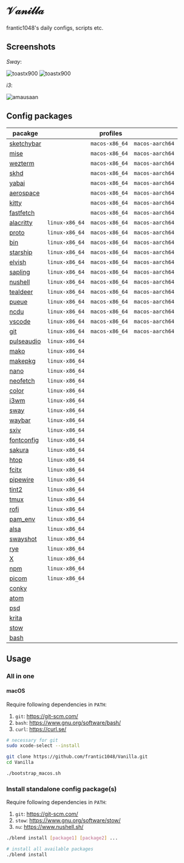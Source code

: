 # 𝒱𝒶𝓃𝒾𝓁𝓁𝒶

frantic1048's daily configs, scripts etc.

## Screenshots

_Sway_:

![toastx900](screenshots/toastx900_2021-07-30_13-00.png)
![toastx900](screenshots/toastx900_2021-07-30_13-14.png)

_i3_:

![amausaan](screenshots/amausaan_2022-04-05-232523.png)

## Config packages

<table><thead><tr><th>pacakge</th><th colspan="3">profiles</th></tr></thead><tbody><tr><td><a href="packages/sketchybar/sketchybar">sketchybar</a></td><td><code>&nbsp;&nbsp;&nbsp;&nbsp;&nbsp;&nbsp;&nbsp;&nbsp;&nbsp;&nbsp;&nbsp;&nbsp;</code></td><td><code>macos-x86_64</code></td><td><code>macos-aarch64</code></td><tr><tr><td><a href="packages/mise/mise/config.toml">mise</a></td><td><code>&nbsp;&nbsp;&nbsp;&nbsp;&nbsp;&nbsp;&nbsp;&nbsp;&nbsp;&nbsp;&nbsp;&nbsp;</code></td><td><code>macos-x86_64</code></td><td><code>macos-aarch64</code></td><tr><tr><td><a href="packages/wezterm">wezterm</a></td><td><code>&nbsp;&nbsp;&nbsp;&nbsp;&nbsp;&nbsp;&nbsp;&nbsp;&nbsp;&nbsp;&nbsp;&nbsp;</code></td><td><code>macos-x86_64</code></td><td><code>macos-aarch64</code></td><tr><tr><td><a href="packages/skhd/skhd/skhdrc">skhd</a></td><td><code>&nbsp;&nbsp;&nbsp;&nbsp;&nbsp;&nbsp;&nbsp;&nbsp;&nbsp;&nbsp;&nbsp;&nbsp;</code></td><td><code>macos-x86_64</code></td><td><code>macos-aarch64</code></td><tr><tr><td><a href="packages/yabai/yabai">yabai</a></td><td><code>&nbsp;&nbsp;&nbsp;&nbsp;&nbsp;&nbsp;&nbsp;&nbsp;&nbsp;&nbsp;&nbsp;&nbsp;</code></td><td><code>macos-x86_64</code></td><td><code>macos-aarch64</code></td><tr><tr><td><a href="packages/aerospace/aerospace/aerospace.toml">aerospace</a></td><td><code>&nbsp;&nbsp;&nbsp;&nbsp;&nbsp;&nbsp;&nbsp;&nbsp;&nbsp;&nbsp;&nbsp;&nbsp;</code></td><td><code>macos-x86_64</code></td><td><code>macos-aarch64</code></td><tr><tr><td><a href="packages/kitty/kitty">kitty</a></td><td><code>&nbsp;&nbsp;&nbsp;&nbsp;&nbsp;&nbsp;&nbsp;&nbsp;&nbsp;&nbsp;&nbsp;&nbsp;</code></td><td><code>macos-x86_64</code></td><td><code>macos-aarch64</code></td><tr><tr><td><a href="packages/fastfetch/fastfetch/config.jsonc">fastfetch</a></td><td><code>&nbsp;&nbsp;&nbsp;&nbsp;&nbsp;&nbsp;&nbsp;&nbsp;&nbsp;&nbsp;&nbsp;&nbsp;</code></td><td><code>macos-x86_64</code></td><td><code>macos-aarch64</code></td><tr><tr><td><a href="packages/alacritty">alacritty</a></td><td><code>linux-x86_64</code></td><td><code>macos-x86_64</code></td><td><code>macos-aarch64</code></td><tr><tr><td><a href="packages/proto">proto</a></td><td><code>linux-x86_64</code></td><td><code>macos-x86_64</code></td><td><code>macos-aarch64</code></td><tr><tr><td><a href="packages/bin/bin">bin</a></td><td><code>linux-x86_64</code></td><td><code>macos-x86_64</code></td><td><code>macos-aarch64</code></td><tr><tr><td><a href="packages/starship/starship.toml">starship</a></td><td><code>linux-x86_64</code></td><td><code>macos-x86_64</code></td><td><code>macos-aarch64</code></td><tr><tr><td><a href="packages/elvish/elvish">elvish</a></td><td><code>linux-x86_64</code></td><td><code>macos-x86_64</code></td><td><code>macos-aarch64</code></td><tr><tr><td><a href="packages/sapling/sapling/sapling.conf">sapling</a></td><td><code>linux-x86_64</code></td><td><code>macos-x86_64</code></td><td><code>macos-aarch64</code></td><tr><tr><td><a href="packages/nushell/nushell">nushell</a></td><td><code>linux-x86_64</code></td><td><code>macos-x86_64</code></td><td><code>macos-aarch64</code></td><tr><tr><td><a href="packages/tealdeer/tealdeer/config.toml">tealdeer</a></td><td><code>linux-x86_64</code></td><td><code>macos-x86_64</code></td><td><code>macos-aarch64</code></td><tr><tr><td><a href="packages/pueue/pueue/pueue.yml">pueue</a></td><td><code>linux-x86_64</code></td><td><code>macos-x86_64</code></td><td><code>macos-aarch64</code></td><tr><tr><td><a href="packages/ncdu/ncdu/config">ncdu</a></td><td><code>linux-x86_64</code></td><td><code>macos-x86_64</code></td><td><code>macos-aarch64</code></td><tr><tr><td><a href="packages/vscode/User">vscode</a></td><td><code>linux-x86_64</code></td><td><code>macos-x86_64</code></td><td><code>macos-aarch64</code></td><tr><tr><td><a href="packages/git/git">git</a></td><td><code>linux-x86_64</code></td><td><code>macos-x86_64</code></td><td><code>macos-aarch64</code></td><tr><tr><td><a href="packages/pulseaudio/pulse">pulseaudio</a></td><td><code>linux-x86_64</code></td><td><code>&nbsp;&nbsp;&nbsp;&nbsp;&nbsp;&nbsp;&nbsp;&nbsp;&nbsp;&nbsp;&nbsp;&nbsp;</code></td><td><code>&nbsp;&nbsp;&nbsp;&nbsp;&nbsp;&nbsp;&nbsp;&nbsp;&nbsp;&nbsp;&nbsp;&nbsp;&nbsp;</code></td><tr><tr><td><a href="packages/mako/mako/config">mako</a></td><td><code>linux-x86_64</code></td><td><code>&nbsp;&nbsp;&nbsp;&nbsp;&nbsp;&nbsp;&nbsp;&nbsp;&nbsp;&nbsp;&nbsp;&nbsp;</code></td><td><code>&nbsp;&nbsp;&nbsp;&nbsp;&nbsp;&nbsp;&nbsp;&nbsp;&nbsp;&nbsp;&nbsp;&nbsp;&nbsp;</code></td><tr><tr><td><a href="packages/makepkg">makepkg</a></td><td><code>linux-x86_64</code></td><td><code>&nbsp;&nbsp;&nbsp;&nbsp;&nbsp;&nbsp;&nbsp;&nbsp;&nbsp;&nbsp;&nbsp;&nbsp;</code></td><td><code>&nbsp;&nbsp;&nbsp;&nbsp;&nbsp;&nbsp;&nbsp;&nbsp;&nbsp;&nbsp;&nbsp;&nbsp;&nbsp;</code></td><tr><tr><td><a href="packages/nano/nano/nanorc">nano</a></td><td><code>linux-x86_64</code></td><td><code>&nbsp;&nbsp;&nbsp;&nbsp;&nbsp;&nbsp;&nbsp;&nbsp;&nbsp;&nbsp;&nbsp;&nbsp;</code></td><td><code>&nbsp;&nbsp;&nbsp;&nbsp;&nbsp;&nbsp;&nbsp;&nbsp;&nbsp;&nbsp;&nbsp;&nbsp;&nbsp;</code></td><tr><tr><td><a href="packages/neofetch/neofetch/config.conf">neofetch</a></td><td><code>linux-x86_64</code></td><td><code>&nbsp;&nbsp;&nbsp;&nbsp;&nbsp;&nbsp;&nbsp;&nbsp;&nbsp;&nbsp;&nbsp;&nbsp;</code></td><td><code>&nbsp;&nbsp;&nbsp;&nbsp;&nbsp;&nbsp;&nbsp;&nbsp;&nbsp;&nbsp;&nbsp;&nbsp;&nbsp;</code></td><tr><tr><td><a href="packages/color/DisplayCAL/storage">color</a></td><td><code>linux-x86_64</code></td><td><code>&nbsp;&nbsp;&nbsp;&nbsp;&nbsp;&nbsp;&nbsp;&nbsp;&nbsp;&nbsp;&nbsp;&nbsp;</code></td><td><code>&nbsp;&nbsp;&nbsp;&nbsp;&nbsp;&nbsp;&nbsp;&nbsp;&nbsp;&nbsp;&nbsp;&nbsp;&nbsp;</code></td><tr><tr><td><a href="packages/i3wm/i3/config">i3wm</a></td><td><code>linux-x86_64</code></td><td><code>&nbsp;&nbsp;&nbsp;&nbsp;&nbsp;&nbsp;&nbsp;&nbsp;&nbsp;&nbsp;&nbsp;&nbsp;</code></td><td><code>&nbsp;&nbsp;&nbsp;&nbsp;&nbsp;&nbsp;&nbsp;&nbsp;&nbsp;&nbsp;&nbsp;&nbsp;&nbsp;</code></td><tr><tr><td><a href="packages/sway/sway/config">sway</a></td><td><code>linux-x86_64</code></td><td><code>&nbsp;&nbsp;&nbsp;&nbsp;&nbsp;&nbsp;&nbsp;&nbsp;&nbsp;&nbsp;&nbsp;&nbsp;</code></td><td><code>&nbsp;&nbsp;&nbsp;&nbsp;&nbsp;&nbsp;&nbsp;&nbsp;&nbsp;&nbsp;&nbsp;&nbsp;&nbsp;</code></td><tr><tr><td><a href="packages/waybar/waybar">waybar</a></td><td><code>linux-x86_64</code></td><td><code>&nbsp;&nbsp;&nbsp;&nbsp;&nbsp;&nbsp;&nbsp;&nbsp;&nbsp;&nbsp;&nbsp;&nbsp;</code></td><td><code>&nbsp;&nbsp;&nbsp;&nbsp;&nbsp;&nbsp;&nbsp;&nbsp;&nbsp;&nbsp;&nbsp;&nbsp;&nbsp;</code></td><tr><tr><td><a href="packages/sxiv/sxiv/exec/image-info">sxiv</a></td><td><code>linux-x86_64</code></td><td><code>&nbsp;&nbsp;&nbsp;&nbsp;&nbsp;&nbsp;&nbsp;&nbsp;&nbsp;&nbsp;&nbsp;&nbsp;</code></td><td><code>&nbsp;&nbsp;&nbsp;&nbsp;&nbsp;&nbsp;&nbsp;&nbsp;&nbsp;&nbsp;&nbsp;&nbsp;&nbsp;</code></td><tr><tr><td><a href="packages/fontconfig/fontconfig">fontconfig</a></td><td><code>linux-x86_64</code></td><td><code>&nbsp;&nbsp;&nbsp;&nbsp;&nbsp;&nbsp;&nbsp;&nbsp;&nbsp;&nbsp;&nbsp;&nbsp;</code></td><td><code>&nbsp;&nbsp;&nbsp;&nbsp;&nbsp;&nbsp;&nbsp;&nbsp;&nbsp;&nbsp;&nbsp;&nbsp;&nbsp;</code></td><tr><tr><td><a href="packages/sakura/sakura/sakura.conf">sakura</a></td><td><code>linux-x86_64</code></td><td><code>&nbsp;&nbsp;&nbsp;&nbsp;&nbsp;&nbsp;&nbsp;&nbsp;&nbsp;&nbsp;&nbsp;&nbsp;</code></td><td><code>&nbsp;&nbsp;&nbsp;&nbsp;&nbsp;&nbsp;&nbsp;&nbsp;&nbsp;&nbsp;&nbsp;&nbsp;&nbsp;</code></td><tr><tr><td><a href="packages/htop/htop/htoprc">htop</a></td><td><code>linux-x86_64</code></td><td><code>&nbsp;&nbsp;&nbsp;&nbsp;&nbsp;&nbsp;&nbsp;&nbsp;&nbsp;&nbsp;&nbsp;&nbsp;</code></td><td><code>&nbsp;&nbsp;&nbsp;&nbsp;&nbsp;&nbsp;&nbsp;&nbsp;&nbsp;&nbsp;&nbsp;&nbsp;&nbsp;</code></td><tr><tr><td><a href="packages/fcitx/fcitx">fcitx</a></td><td><code>linux-x86_64</code></td><td><code>&nbsp;&nbsp;&nbsp;&nbsp;&nbsp;&nbsp;&nbsp;&nbsp;&nbsp;&nbsp;&nbsp;&nbsp;</code></td><td><code>&nbsp;&nbsp;&nbsp;&nbsp;&nbsp;&nbsp;&nbsp;&nbsp;&nbsp;&nbsp;&nbsp;&nbsp;&nbsp;</code></td><tr><tr><td><a href="packages/pipewire/pipewire">pipewire</a></td><td><code>linux-x86_64</code></td><td><code>&nbsp;&nbsp;&nbsp;&nbsp;&nbsp;&nbsp;&nbsp;&nbsp;&nbsp;&nbsp;&nbsp;&nbsp;</code></td><td><code>&nbsp;&nbsp;&nbsp;&nbsp;&nbsp;&nbsp;&nbsp;&nbsp;&nbsp;&nbsp;&nbsp;&nbsp;&nbsp;</code></td><tr><tr><td><a href="packages/tint2/tint2/tint2rc">tint2</a></td><td><code>linux-x86_64</code></td><td><code>&nbsp;&nbsp;&nbsp;&nbsp;&nbsp;&nbsp;&nbsp;&nbsp;&nbsp;&nbsp;&nbsp;&nbsp;</code></td><td><code>&nbsp;&nbsp;&nbsp;&nbsp;&nbsp;&nbsp;&nbsp;&nbsp;&nbsp;&nbsp;&nbsp;&nbsp;&nbsp;</code></td><tr><tr><td><a href="packages/tmux">tmux</a></td><td><code>linux-x86_64</code></td><td><code>&nbsp;&nbsp;&nbsp;&nbsp;&nbsp;&nbsp;&nbsp;&nbsp;&nbsp;&nbsp;&nbsp;&nbsp;</code></td><td><code>&nbsp;&nbsp;&nbsp;&nbsp;&nbsp;&nbsp;&nbsp;&nbsp;&nbsp;&nbsp;&nbsp;&nbsp;&nbsp;</code></td><tr><tr><td><a href="packages/rofi/rofi/config.rasi">rofi</a></td><td><code>linux-x86_64</code></td><td><code>&nbsp;&nbsp;&nbsp;&nbsp;&nbsp;&nbsp;&nbsp;&nbsp;&nbsp;&nbsp;&nbsp;&nbsp;</code></td><td><code>&nbsp;&nbsp;&nbsp;&nbsp;&nbsp;&nbsp;&nbsp;&nbsp;&nbsp;&nbsp;&nbsp;&nbsp;&nbsp;</code></td><tr><tr><td><a href="packages/pam_env">pam_env</a></td><td><code>linux-x86_64</code></td><td><code>&nbsp;&nbsp;&nbsp;&nbsp;&nbsp;&nbsp;&nbsp;&nbsp;&nbsp;&nbsp;&nbsp;&nbsp;</code></td><td><code>&nbsp;&nbsp;&nbsp;&nbsp;&nbsp;&nbsp;&nbsp;&nbsp;&nbsp;&nbsp;&nbsp;&nbsp;&nbsp;</code></td><tr><tr><td><a href="packages/alsa">alsa</a></td><td><code>linux-x86_64</code></td><td><code>&nbsp;&nbsp;&nbsp;&nbsp;&nbsp;&nbsp;&nbsp;&nbsp;&nbsp;&nbsp;&nbsp;&nbsp;</code></td><td><code>&nbsp;&nbsp;&nbsp;&nbsp;&nbsp;&nbsp;&nbsp;&nbsp;&nbsp;&nbsp;&nbsp;&nbsp;&nbsp;</code></td><tr><tr><td><a href="packages/swayshot/swayshot.sh">swayshot</a></td><td><code>linux-x86_64</code></td><td><code>&nbsp;&nbsp;&nbsp;&nbsp;&nbsp;&nbsp;&nbsp;&nbsp;&nbsp;&nbsp;&nbsp;&nbsp;</code></td><td><code>&nbsp;&nbsp;&nbsp;&nbsp;&nbsp;&nbsp;&nbsp;&nbsp;&nbsp;&nbsp;&nbsp;&nbsp;&nbsp;</code></td><tr><tr><td><a href="packages/rye">rye</a></td><td><code>linux-x86_64</code></td><td><code>&nbsp;&nbsp;&nbsp;&nbsp;&nbsp;&nbsp;&nbsp;&nbsp;&nbsp;&nbsp;&nbsp;&nbsp;</code></td><td><code>&nbsp;&nbsp;&nbsp;&nbsp;&nbsp;&nbsp;&nbsp;&nbsp;&nbsp;&nbsp;&nbsp;&nbsp;&nbsp;</code></td><tr><tr><td><a href="packages/X">X</a></td><td><code>linux-x86_64</code></td><td><code>&nbsp;&nbsp;&nbsp;&nbsp;&nbsp;&nbsp;&nbsp;&nbsp;&nbsp;&nbsp;&nbsp;&nbsp;</code></td><td><code>&nbsp;&nbsp;&nbsp;&nbsp;&nbsp;&nbsp;&nbsp;&nbsp;&nbsp;&nbsp;&nbsp;&nbsp;&nbsp;</code></td><tr><tr><td><a href="packages/npm">npm</a></td><td><code>linux-x86_64</code></td><td><code>&nbsp;&nbsp;&nbsp;&nbsp;&nbsp;&nbsp;&nbsp;&nbsp;&nbsp;&nbsp;&nbsp;&nbsp;</code></td><td><code>&nbsp;&nbsp;&nbsp;&nbsp;&nbsp;&nbsp;&nbsp;&nbsp;&nbsp;&nbsp;&nbsp;&nbsp;&nbsp;</code></td><tr><tr><td><a href="packages/picom/picom/picom.conf">picom</a></td><td><code>linux-x86_64</code></td><td><code>&nbsp;&nbsp;&nbsp;&nbsp;&nbsp;&nbsp;&nbsp;&nbsp;&nbsp;&nbsp;&nbsp;&nbsp;</code></td><td><code>&nbsp;&nbsp;&nbsp;&nbsp;&nbsp;&nbsp;&nbsp;&nbsp;&nbsp;&nbsp;&nbsp;&nbsp;&nbsp;</code></td><tr><tr><td><a href="packages/conky">conky</a></td><td><code>&nbsp;&nbsp;&nbsp;&nbsp;&nbsp;&nbsp;&nbsp;&nbsp;&nbsp;&nbsp;&nbsp;&nbsp;</code></td><td><code>&nbsp;&nbsp;&nbsp;&nbsp;&nbsp;&nbsp;&nbsp;&nbsp;&nbsp;&nbsp;&nbsp;&nbsp;</code></td><td><code>&nbsp;&nbsp;&nbsp;&nbsp;&nbsp;&nbsp;&nbsp;&nbsp;&nbsp;&nbsp;&nbsp;&nbsp;&nbsp;</code></td><tr><tr><td><a href="packages/atom">atom</a></td><td><code>&nbsp;&nbsp;&nbsp;&nbsp;&nbsp;&nbsp;&nbsp;&nbsp;&nbsp;&nbsp;&nbsp;&nbsp;</code></td><td><code>&nbsp;&nbsp;&nbsp;&nbsp;&nbsp;&nbsp;&nbsp;&nbsp;&nbsp;&nbsp;&nbsp;&nbsp;</code></td><td><code>&nbsp;&nbsp;&nbsp;&nbsp;&nbsp;&nbsp;&nbsp;&nbsp;&nbsp;&nbsp;&nbsp;&nbsp;&nbsp;</code></td><tr><tr><td><a href="packages/psd">psd</a></td><td><code>&nbsp;&nbsp;&nbsp;&nbsp;&nbsp;&nbsp;&nbsp;&nbsp;&nbsp;&nbsp;&nbsp;&nbsp;</code></td><td><code>&nbsp;&nbsp;&nbsp;&nbsp;&nbsp;&nbsp;&nbsp;&nbsp;&nbsp;&nbsp;&nbsp;&nbsp;</code></td><td><code>&nbsp;&nbsp;&nbsp;&nbsp;&nbsp;&nbsp;&nbsp;&nbsp;&nbsp;&nbsp;&nbsp;&nbsp;&nbsp;</code></td><tr><tr><td><a href="packages/krita">krita</a></td><td><code>&nbsp;&nbsp;&nbsp;&nbsp;&nbsp;&nbsp;&nbsp;&nbsp;&nbsp;&nbsp;&nbsp;&nbsp;</code></td><td><code>&nbsp;&nbsp;&nbsp;&nbsp;&nbsp;&nbsp;&nbsp;&nbsp;&nbsp;&nbsp;&nbsp;&nbsp;</code></td><td><code>&nbsp;&nbsp;&nbsp;&nbsp;&nbsp;&nbsp;&nbsp;&nbsp;&nbsp;&nbsp;&nbsp;&nbsp;&nbsp;</code></td><tr><tr><td><a href="packages/stow">stow</a></td><td><code>&nbsp;&nbsp;&nbsp;&nbsp;&nbsp;&nbsp;&nbsp;&nbsp;&nbsp;&nbsp;&nbsp;&nbsp;</code></td><td><code>&nbsp;&nbsp;&nbsp;&nbsp;&nbsp;&nbsp;&nbsp;&nbsp;&nbsp;&nbsp;&nbsp;&nbsp;</code></td><td><code>&nbsp;&nbsp;&nbsp;&nbsp;&nbsp;&nbsp;&nbsp;&nbsp;&nbsp;&nbsp;&nbsp;&nbsp;&nbsp;</code></td><tr><tr><td><a href="packages/bash">bash</a></td><td><code>&nbsp;&nbsp;&nbsp;&nbsp;&nbsp;&nbsp;&nbsp;&nbsp;&nbsp;&nbsp;&nbsp;&nbsp;</code></td><td><code>&nbsp;&nbsp;&nbsp;&nbsp;&nbsp;&nbsp;&nbsp;&nbsp;&nbsp;&nbsp;&nbsp;&nbsp;</code></td><td><code>&nbsp;&nbsp;&nbsp;&nbsp;&nbsp;&nbsp;&nbsp;&nbsp;&nbsp;&nbsp;&nbsp;&nbsp;&nbsp;</code></td><tr></tbody></table>

## Usage

### All in one

#### macOS

Require following dependencies in `PATH`:

1. `git`: https://git-scm.com/
2. `bash`: https://www.gnu.org/software/bash/
3. `curl`: https://curl.se/

```sh
# necessary for git
sudo xcode-select --install

git clone https://github.com/frantic1048/Vanilla.git
cd Vanilla

./bootstrap_macos.sh
```

### Install standalone config package(s)

Require following dependencies in `PATH`:

1. `git`: https://git-scm.com/
2. `stow`: https://www.gnu.org/software/stow/
3. `nu`: https://www.nushell.sh/

```sh
./blend install [package1] [package2] ...

# install all available packages
./blend install
```
